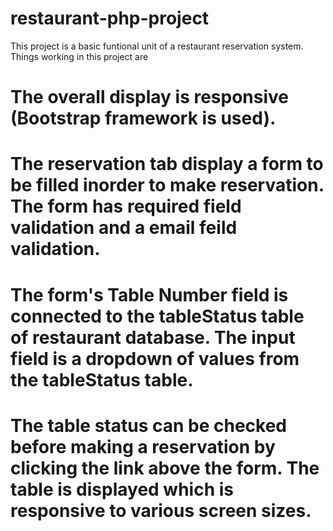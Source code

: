 # restaurant-php-project

This project is a basic funtional unit of a restaurant reservation system. 
Things working in this project are
# The overall display is responsive (Bootstrap framework is used).
# The reservation tab display a form to be filled inorder to make reservation. The form has required field validation and a email feild validation.
# The form's Table Number field is connected to the tableStatus table of restaurant database. The input field is a dropdown of values from the tableStatus table.
# The table status can be checked before making a reservation by clicking the link above the form. The table is displayed which is responsive to various screen sizes. 
